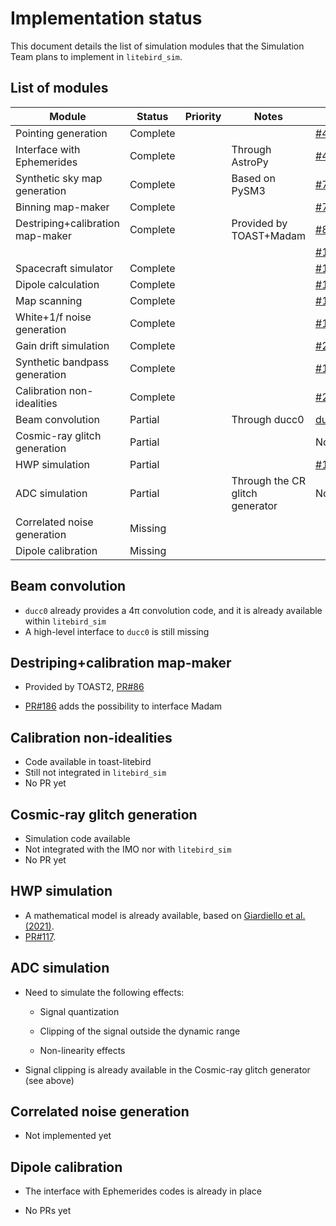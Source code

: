 # Implementation status

This document details the list of simulation modules that the
Simulation Team plans to implement in `litebird_sim`.

## List of modules

| Module                           | Status   | Priority | Notes                           | Links                                                                                                                |
|----------------------------------|----------|----------|---------------------------------|----------------------------------------------------------------------------------------------------------------------|
| Pointing generation              | Complete |          |                                 | [#48](https://github.com/litebird/litebird_sim/pull/48)                                                              |
| Interface with Ephemerides       | Complete |          | Through AstroPy                 | [#48](https://github.com/litebird/litebird_sim/pull/48)                                                              |
| Synthetic sky map generation     | Complete |          | Based on PySM3                  | [#76](https://github.com/litebird/litebird_sim/pull/76)                                                              |
| Binning map-maker                | Complete |          |                                 | [#73](https://github.com/litebird/litebird_sim/pull/76)                                                              |
| Destriping+calibration map-maker | Complete |          | Provided by TOAST+Madam         | [#86](https://github.com/litebird/litebird_sim/pull/86)                                                              |
|                                  |          |          |                                 | [#186](https://github.com/litebird/litebird_sim/pull/186)                                                            |
| Spacecraft simulator             | Complete |          |                                 | [#122](https://github.com/litebird/litebird_sim/pull/122)                                                            |
| Dipole calculation               | Complete |          |                                 | [#122](https://github.com/litebird/litebird_sim/pull/122)                                                            |
| Map scanning                     | Complete |          |                                 | [#131](https://github.com/litebird/litebird_sim/pull/131)                                                            |
| White+1/f noise generation       | Complete |          |                                 | [#100](https://github.com/litebird/litebird_sim/pull/100)                                                            |
| Gain drift simulation            | Complete |          |                                 | [#243](https://github.com/litebird/litebird_sim/pull/243)                                                            |
| Synthetic bandpass generation    | Complete |          |                                 | [#160](https://github.com/litebird/litebird_sim/pull/160), [#200](https://github.com/litebird/litebird_sim/pull/200) |
| Calibration non-idealities       | Complete |          |                                 | [#243](https://github.com/litebird/litebird_sim/pull/243)                                                            |
| Beam convolution                 | Partial  |          | Through ducc0                   | [ducc.totalconvolve](https://gitlab.mpcdf.mpg.de/mtr/ducc/-/tree/ducc0/)                                             |
| Cosmic-ray glitch generation     | Partial  |          |                                 | No PRs yet                                                                                                           |
| HWP simulation                   | Partial  |          |                                 | [#117](https://github.com/litebird/litebird_sim/pull/117)                                                            |
| ADC simulation                   | Partial  |          | Through the CR glitch generator | No PRs yet                                                                                                           |
| Correlated noise generation      | Missing  |          |                                 |                                                                                                                      |
| Dipole calibration               | Missing  |          |                                 |                                                                                                                      |

## Beam convolution

-   `ducc0` already provides a 4π convolution code, and it is already
    available within `litebird_sim`
-   A high-level interface to `ducc0` is still missing

## Destriping+calibration map-maker

-   Provided by TOAST2, [PR#86](https://github.com/litebird/litebird_sim/pull/86)

-   [PR#186](https://github.com/litebird/litebird_sim/pull/186) adds the possibility to interface Madam

## Calibration non-idealities

-   Code available in toast-litebird
-   Still not integrated in `litebird_sim`
-   No PR yet

## Cosmic-ray glitch generation

-   Simulation code available
-   Not integrated with the IMO nor with `litebird_sim`
-   No PR yet

## HWP simulation

-   A mathematical model is already available, based on [Giardiello et al. (2021)](https://ui.adsabs.harvard.edu/abs/2021arXiv210608031G/abstract).
-   [PR#117](https://github.com/litebird/litebird_sim/pull/117).

## ADC simulation

-   Need to simulate the following effects:

    -   Signal quantization
    
    -   Clipping of the signal outside the dynamic range
    
    -   Non-linearity effects
    
-   Signal clipping is already available in the Cosmic-ray glitch
    generator (see above)

## Correlated noise generation

-   Not implemented yet

## Dipole calibration

-   The interface with Ephemerides codes is already in place

-   No PRs yet
